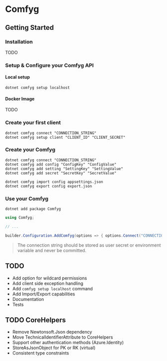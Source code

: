 # Comfyg

## Getting Started

### Installation

TODO

### Setup & Configure your Comfyg API

#### Local setup

```shell
dotnet comfyg setup localhost
```

#### Docker Image

TODO

### Create your first client

```shell
dotnet comfyg connect "CONNECTION_STRING"
dotnet comfyg setup client "CLIENT_ID" "CLIENT_SECRET"
```

### Create your Comfyg

```shell
dotnet comfyg connect "CONNECTION_STRING"
dotnet comfyg add config "ConfigKey" "ConfigValue"
dotnet comfyg add setting "SettingKey" "SettingValue"
dotnet comfyg add secret "SecretKey" "SecretValue"
```

```shell
dotnet comfyg import config appsettings.json
dotnet comfyg export config export.json
```

### Use your Comfyg

```shell
dotnet add package Comfyg
```

```csharp
using Comfyg;

// ...

builder.Configuration.AddComfyg(options => { options.Connect("CONNECTION_STRING"); });
```

> The connection string should be stored as user secret or environment variable and never be committed.

## TODO

- Add option for wildcard permissions
- Add client side exception handling
- Add `comfyg setup localhost` command
- Add Import/Export capabilities
- Documentation
- Tests

## TODO CoreHelpers

- Remove Newtonsoft.Json dependency
- Move TechnicalIdentifierAttribute to CoreHelpers
- Support other authentication methods (Azure.Identity)
- StoreAsJsonObject for PK or RK (virtual)
- Consistent type constraints
